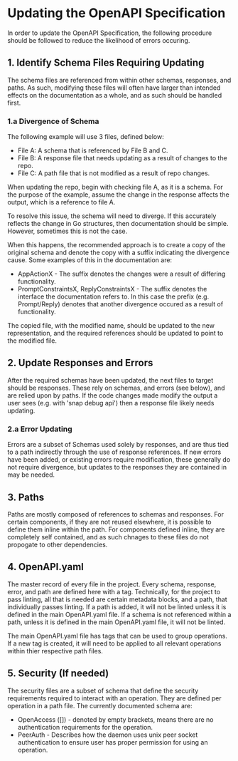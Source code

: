 # Updating the OpenAPI Specification

In order to update the OpenAPI Specification, the following procedure should be
followed to reduce the likelihood of errors occuring.

## 1. Identify Schema Files Requiring Updating

The schema files are referenced from within other schemas, responses, and paths.
As such, modifying these files will often have larger than intended effects on
the documentation as a whole, and as such should be handled first.

### 1.a Divergence of Schema

The following example will use 3 files, defined below:
- File A: A schema that is referenced by File B and C.
- File B: A response file that needs updating as a result of changes to the repo.
- File C: A path file that is not modified as a result of repo changes.

When updating the repo, begin with checking file A, as it is a schema. For the
purpose of the example, assume the change in the response affects the output,
which is a reference to file A.

To resolve this issue, the schema will need to diverge. If this accurately 
reflects the change in Go structures, then documentation should be simple.
However, sometimes this is not the case.

When this happens, the recommended approach is to create a copy of the original
schema and denote the copy with a suffix indicating the divergence cause. Some
examples of this in the documentation are:
- AppActionX - The suffix denotes the changes were a result of differing
  functionality.
- PromptConstraintsX, ReplyConstraintsX - The suffix denotes the interface the
documentation refers to. In this case the prefix (e.g. Prompt/Reply) denotes
that another divergence occured as a result of functionality.

The copied file, with the modified name, should be updated to the new
representation, and the required references should be updated to point
to the modified file.

## 2. Update Responses and Errors
After the required schemas have been updated, the next files to target should be
responses. These rely on schemas, and errors (see below), and are relied upon by
paths. If the code changes made modify the output a user sees (e.g. with 'snap
debug api') then a response file likely needs updating.

### 2.a Error Updating
Errors are a subset of Schemas used solely by responses, and are thus tied
to a path indirectly through the use of response references. If new errors have
been added, or existing errors require modification, these generally do not
require divergence, but updates to the responses they are contained in may
be needed.

## 3. Paths
Paths are mostly composed of references to schemas and responses. For certain
components, if they are not reused elsewhere, it is possible to define them
inline within the path. For components defined inline, they are completely
self contained, and as such chnages to these files do not propogate to other
dependencies.

## 4. OpenAPI.yaml
The master record of every file in the project. Every schema, response, error,
and path are defined here with a tag. Technically, for the project to pass
linting, all that is needed are certain metadata blocks, and a path, that
individually passes linting. If a path is added, it will not be linted unless
it is defined in the main OpenAPI.yaml file. If a schema is not referenced
within a path, unless it is defined in the main OpenAPI.yaml file, it will
not be linted.

The main OpenAPI.yaml file has tags that can be used to group operations.
If a new tag is created, it will need to be applied to all relevant
operations within thier respective path files.

## 5. Security (If needed)
The security files are a subset of schema that define the security requirements
required to interact with an operation. They are defined per operation in a path
file. The currently documented schema are:
- OpenAccess ([]) - denoted by empty brackets, means there are no authentication
requirements for the operation.
- PeerAuth - Describes how the daemon uses unix peer socket authentication to
ensure user has proper permission for using an operation.
